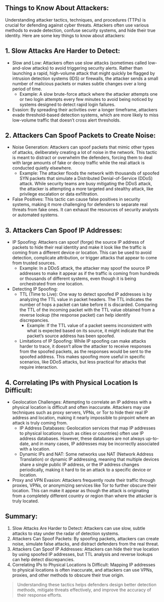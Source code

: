 ## Things to Know About Attackers:
Understanding attacker tactics, techniques, and procedures (TTPs) is crucial for defending against cyber threats. Attackers often use various methods to evade detection, confuse security systems, and hide their true identity. Here are some key things to know about attackers:

## 1. Slow Attacks Are Harder to Detect:
  - Slow and Low: Attackers often use slow attacks (sometimes called low-and-slow attacks) to avoid triggering security alerts. Rather than launching a rapid, high-volume attack that might quickly be flagged by intrusion detection systems (IDS) or firewalls, the attacker sends a small number of malicious packets or makes subtle changes over a long period of time.
    - Example: A slow brute-force attack where the attacker attempts one or two login attempts every few minutes to avoid being noticed by systems designed to detect rapid login failures.
  - Evasion: By spreading their activities over a longer timeframe, attackers evade threshold-based detection systems, which are more likely to miss low-volume traffic that doesn’t cross alert thresholds.

## 2. Attackers Can Spoof Packets to Create Noise:
  - Noise Generation: Attackers can spoof packets that mimic other types of attacks, deliberately creating a lot of noise in the network. This tactic is meant to distract or overwhelm the defenders, forcing them to deal with large amounts of fake or decoy traffic while the real attack is conducted quietly elsewhere.
    - Example: The attacker floods the network with thousands of spoofed SYN packets that simulate a Distributed Denial-of-Service (DDoS) attack. While security teams are busy mitigating the DDoS attack, the attacker is attempting a more targeted and stealthy attack, like privilege escalation or data exfiltration.
  - False Positives: This tactic can cause false positives in security systems, making it more challenging for defenders to separate real threats from fake ones. It can exhaust the resources of security analysts or automated systems.

## 3. Attackers Can Spoof IP Addresses:
  - IP Spoofing: Attackers can spoof (forge) the source IP address of packets to hide their real identity and make it look like the traffic is coming from a different device or location. This can be used to avoid detection, complicate attribution, or trigger attacks that appear to come from trusted sources.
    - Example: In a DDoS attack, the attacker may spoof the source IP addresses to make it appear as if the traffic is coming from hundreds or thousands of different systems, even though it is being orchestrated from one location.
  - Detecting IP Spoofing:
    - TTL (Time to Live): One way to detect spoofed IP addresses is by analyzing the TTL value in packet headers. The TTL indicates the number of hops a packet can take before it is discarded. Comparing the TTL of the incoming packet with the TTL value obtained from a reverse lookup (the response packet) can help identify discrepancies.
      - Example: If the TTL value of a packet seems inconsistent with what is expected based on its source, it might indicate that the packet’s source address has been spoofed.
    - Limitations of IP Spoofing: While IP spoofing can make attacks harder to trace, it doesn’t allow the attacker to receive responses from the spoofed packets, as the responses would be sent to the spoofed address. This makes spoofing more useful in specific scenarios, like DDoS attacks, but less practical for attacks that require interaction.

## 4. Correlating IPs with Physical Location Is Difficult:
  - Geolocation Challenges: Attempting to correlate an IP address with a physical location is difficult and often inaccurate. Attackers may use techniques such as proxy servers, VPNs, or Tor to hide their real IP address and location, making it nearly impossible to pinpoint where an attack is truly coming from.
    - IP Address Databases: Geolocation services that map IP addresses to physical locations (such as cities or countries) often use IP address databases. However, these databases are not always up-to-date, and in many cases, IP addresses may be incorrectly associated with a location.
    - Dynamic IPs and NAT: Some networks use NAT (Network Address Translation) or dynamic IP addressing, meaning that multiple devices share a single public IP address, or the IP address changes periodically, making it hard to tie an attack to a specific device or location.
  - Proxy and VPN Evasion: Attackers frequently route their traffic through proxies, VPNs, or anonymizing services like Tor to further obscure their location. This can make it appear as though the attack is originating from a completely different country or region than where the attacker is truly located.

## Summary:
1. Slow Attacks Are Harder to Detect: Attackers can use slow, subtle attacks to stay under the radar of detection systems.
2. Attackers Can Spoof Packets: By spoofing packets, attackers can create noise, simulate false attacks, and distract defenders from the real threat.
3. Attackers Can Spoof IP Addresses: Attackers can hide their true location by using spoofed IP addresses, but TTL analysis and reverse lookups can help detect discrepancies.
4. Correlating IPs to Physical Locations Is Difficult: Mapping IP addresses to physical locations is often inaccurate, and attackers can use VPNs, proxies, and other methods to obscure their true origin.

> Understanding these tactics helps defenders design better detection methods, mitigate threats effectively, and improve the accuracy of their response efforts.